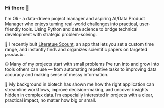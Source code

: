 ### Hi there 👋

I'm Oli - a data-driven project manager and aspiring AI/Data Product Manager who enjoys turning real-world challenges into practical, user-friendly tools. Using Python and data science to bridge technical development with strategic problem-solving.

🔭 I recently bult [Literature Scount](https://github.com/olioschanz/literature-scout.git), an app that lets you set a custom time range, and instantly finds and organizes scientific papers on targeted products.

⛁ Many of my projects start with small problems I’ve run into and grow into tools others can use — from automating repetitive tasks to improving data accuracy and making sense of messy information.

🌱 My background in biotech has shown me how the right application can streamline workflows, improve decision-making, and uncover insights hidden in complex data. I’m especially interested in projects with a clear, practical impact, no matter how big or small.
